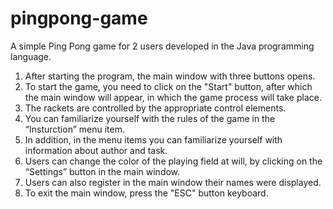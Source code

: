 # pingpong-game
A simple Ping Pong game for 2 users developed in the Java programming language.

1) After starting the program, the main window with three buttons opens.
2) To start the game, you need to click on the "Start" button, after which
the main window will appear, in which the game process will take place.
3) The rackets are controlled by the appropriate control elements.
4) You can familiarize yourself with the rules of the game in the “Insturction” menu item.
5) In addition, in the menu items you can familiarize yourself with information about
author and task.
6) Users can change the color of the playing field at will,
by clicking on the “Settings” button in the main window.
7) Users can also register in the main window
their names were displayed.
8) To exit the main window, press the "ESC" button keyboard.
